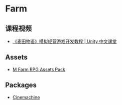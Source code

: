 # Farm

## 课程视频

- [《麦田物语》模拟经营游戏开发教程 | Unity 中文课堂](https://learn.u3d.cn/tutorial/MFarmCourse)

## Assets

- [M Farm RPG Assets Pack](https://assetstore.unity.com/packages/2d/m-farm-rpg-assets-pack-215013)

## Packages

- [Cinemachine](https://unity.com/unity/features/editor/art-and-design/cinemachine)
